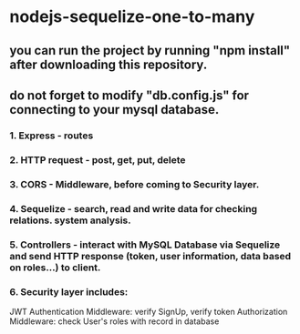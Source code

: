 # nodejs-sequelize-one-to-many

## you can run the project by running "npm install" after downloading this repository. 
## do not forget to modify "db.config.js" for connecting to your mysql database.

### 1. Express - routes
### 2. HTTP request  - post, get, put, delete
### 3. CORS - Middleware, before coming to Security layer.
### 4. Sequelize - search, read and write data for checking relations. system analysis.
### 5. Controllers - interact with MySQL Database via Sequelize and send HTTP response (token, user information, data based on roles…) to client. 

### 6. Security layer includes:

JWT Authentication Middleware: verify SignUp, verify token
Authorization Middleware: check User's roles with record in database
